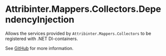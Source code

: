 # Attribinter.Mappers.Collectors.DependencyInjection

Allows the services provided by `Attribinter.Mappers.Collectors` to be registered with .NET DI-containers.

See [GitHub](https://github.com/Attribinter/Attribinter.Mappers.Collectors) for more information.